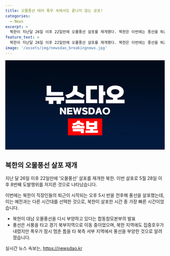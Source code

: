 ```yaml
---
title: 오물풍선 테러 폭우 속에서도 끝나지 않는 공포!
categories:
  - News
excerpt: >
  북한이 지난달 26일 이후 22일만에 오물풍선 살포를 재개했다. 북한은 이번에는 풍선을 퇴근 시간대인 오후 5시 반쯤 살포해 우리 국민들의 공포를 극대화하는 방식으로 보았다. 이를 통해 북한이 예고한 새로운 대응이라는 해석이 나왔으며, 김여정 노동당 부부장의 위협 발언과 연관지어 북한의 적극적인 도발 의사를 의심할 여지가 있다.
feature_text: >
  북한이 지난달 26일 이후 22일만에 오물풍선 살포를 재개했다. 북한은 이번에는 풍선을 퇴근 시간대인 오후 5시 반쯤 살포해 우리 국민들의 공포를 극대화하는 방식으로 보았다. 이를 통해 북한이 예고한 새로운 대응이라는 해석이 나왔으며, 김여정 노동당 부부장의 위협 발언과 연관지어 북한의 적극적인 도발 의사를 의심할 여지가 있다.
image: '/assets/img/newsdao_breakingnews.jpg'
---
```


<p><img src="/assets/img/newsdao_breakingnews.jpg" alt="ontimetimes 속보" /></p>

<h2 data-ke-size="size26">북한의 오물풍선 살포 재개</h2>

<p data-ke-size="size16">지난 달 26일 이후 22일만에 ‘오물풍선’ 살포를 재개한 북한. 이번 살포로 5월 28일 이후 8번째 도발행위를 저지른 것으로 나타났습니다.</p>

<p data-ke-size="size16">이번에는 북한이 직장인들의 퇴근이 시작되는 오후 5시 반을 전후해 풍선을 살포했는데, 이는 예전과는 다른 시간대를 선택한 것으로, 북한이 살포한 시간 중 가장 빠른 시간이었습니다.</p>

<ul>
<li>북한이 대남 오물풍선을 다시 부양하고 있다는 합동참모본부의 발표</li>
<li>풍선은 서풍을 타고 경기 북부지역으로 이동 중이었으며, 북한 지역에도 집중호우가 내렸지만 폭우가 잠시 멈춘 틈을 타 북측 서부 지역에서 풍선을 부양한 것으로 알려졌습니다.</li>
</ul>

실시간 뉴스 속보는, <a href="https://newsdao.kr" rel="dofollow">https://newsdao.kr</a>



